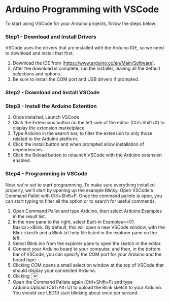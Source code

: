 # Arduino Programming with VSCode
To start using VSCode for your Arduino projects, follow the steps below:

### Step1 - Download and Install Drivers
VSCode uses the drivers that are installed with the Arduino IDE, so we need to download and install that first.
1. Download the IDE from (https://www.arduino.cc/en/Main/Software).
2. After the download is complete, run the installer, leaving all the default selections and options.
3. Be sure to install the COM port and USB drivers if prompted.

### Step2 - Download and Install VSCode
### Step3 - Install the Arduino Extention
1. Once installed, Launch VSCode
2. Click the Extensions button on the left side of the editor (Ctrl+Shift+X) to display the extension marketplace.
3. Type Arduino in the search bar, to filter the extension to only those related to the Arduino platform.
4. Click the install button and when prompted allow installation of dependencies.
5. Click the Reload button to relaunch VSCode with the Arduino extension enabled.

### Step4 - Programming in VSCode
Now, we're set to start programming. To make sure everything installed properly, we'll start by opening up the example Blinky.
Open VSCode's Command Pallet with Ctrl+Shift+P. Once the command pallete is open, you can start typing to filter all the option or to search for useful commands.
1. Open Command Pallet and type Arduino, then select Arduino:Examples in the result list.
2. In the new pane to the right, select Built-in Examples>>01. Basics>>Blink. By default, this will open a new VSCode window, with the Blink skecth and a Blink.txt help file listed in the explorer pane on the left.
3. Select Blink.ino from the explorer pane to open the sketch in the editor.
4. Connect your Arduino board to your computer, and then, in the bottom bar of VSCode, you can specify the COM port for your Arduino and the board type.
5. Clicking COM opens a small selection window at the top of VSCode that should display your connected Arduino.
6. Clicking <Select Board Type> opens a new pane on the right where you can select the board type. If various configurations are available for your board, then you need to specify those as well. I'm using the Arduino Mega with the ATMega-2560.
7. Open the Command Pallete again (Ctrl+Shift+P) and type Arduino:Upload (Ctrl+Alt+U) to upload the Blink sketch to your Arduino. You should see LED13 start blinking about once per second.
   
 
